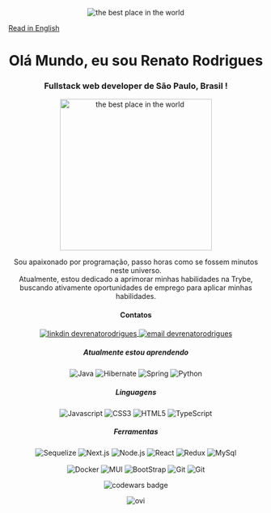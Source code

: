 

<p align="center">
<img src="https://i.pinimg.com/originals/bb/e2/47/bbe2470d1ef6a44772f2015202fbb0ef.gif" alt="the best place in the world">
</p>

[Read in English ](README.md)

<h1 align="center">Olá Mundo, eu sou Renato Rodrigues</h1>
<h3 align="center">Fullstack web developer de São Paulo, Brasil !</h3>

<p align="center">
<img src="https://res.cloudinary.com/practicaldev/image/fetch/s--uxqgfA7M--/c_limit%2Cf_auto%2Cfl_progressive%2Cq_66%2Cw_880/https://dev-to-uploads.s3.amazonaws.com/uploads/articles/idrudmils3eo9di1a59u.gif" alt="the best place in the world" width="300">
</p>


<p align="center">
Sou apaixonado por programação, passo horas como se fossem minutos neste universo. <br>
Atualmente, estou dedicado a aprimorar minhas habilidades na Trybe, buscando ativamente oportunidades de emprego para aplicar minhas habilidades.
</p>

<h4 align="center">Contatos</h4>
<p align="center" >
<a href="https://linkedin.com/in/devrenatorodrigues" target="blank">
<img align="center" src="https://img.shields.io/badge/linkedin-%230077B5.svg?style=for-the-badge&logo=linkedin&logoColor=white" alt="linkdin devrenatorodrigues"/>
</a>
<a href="mailto:devrenatorodrigues@gmail.com" target="blank">
<img align="center" src="https://img.shields.io/badge/Gmail-D14836?style=for-the-badge&logo=gmail&logoColor=white" alt="email devrenatorodrigues"/>
</a>
</p>

<h5 align="center"> Atualmente estou aprendendo </h5>
<p align="center" >
<img align="center" src="https://img.shields.io/badge/java-%23ED8B00.svg?style=for-the-badge&logo=openjdk&logoColor=white" alt="Java"/>
<img align="center" src="https://img.shields.io/badge/Hibernate-59666C?style=for-the-badge&logo=Hibernate&logoColor=white" alt="Hibernate"/>
<img align="center" src="https://img.shields.io/badge/spring-%236DB33F.svg?style=for-the-badge&logo=spring&logoColor=white" alt="Spring"/>
<img align="center" src="https://img.shields.io/badge/python-3670A0?style=for-the-badge&logo=python&logoColor=ffdd54" alt="Python"/>
</p>

<h5 align="center">Linguagens</h5>
<p align="center" >
<img align="center" src="https://img.shields.io/badge/javascript-%23323330.svg?style=for-the-badge&logo=javascript&logoColor=%23F7DF1E" alt="Javascript"/>
<img align="center" src="https://img.shields.io/badge/css3-%231572B6.svg?style=for-the-badge&logo=css3&logoColor=white" alt="CSS3"/>
<img align="center" src="https://img.shields.io/badge/html5-%23E34F26.svg?style=for-the-badge&logo=html5&logoColor=white" alt="HTML5"/>
<img align="center" src="https://img.shields.io/badge/typescript-%23007ACC.svg?style=for-the-badge&logo=typescript&logoColor=white" alt="TypeScript"/>
</p>

<h5 align="center">Ferramentas</h5>
<p align="center" >
<img align="center" src="https://img.shields.io/badge/Sequelize-52B0E7?style=for-the-badge&logo=Sequelize&logoColor=white" alt="Sequelize"/>
<img align="center" src="https://img.shields.io/badge/Next-black?style=for-the-badge&logo=next.js&logoColor=whitehttps://img.shields.io/badge/Next-black?style=for-the-badge&logo=next.js&logoColor=white" alt="Next.js"/>
<img align="center" src="https://img.shields.io/badge/node.js-6DA55F?style=for-the-badge&logo=node.js&logoColor=white" alt="Node.js"/>
<img align="center" src="https://img.shields.io/badge/react-%2320232a.svg?style=for-the-badge&logo=react&logoColor=%2361DAFB" alt="React"/>
<img align="center" src="https://img.shields.io/badge/redux-%23593d88.svg?style=for-the-badge&logo=redux&logoColor=white" alt="Redux"/>
<img align="center" src="https://img.shields.io/badge/mysql-%2300f.svg?style=for-the-badge&logo=mysql&logoColor=white" alt="MySql"/>
</p>

<p align="center" >
<img align="center" src="https://img.shields.io/badge/docker-%230db7ed.svg?style=for-the-badge&logo=docker&logoColor=white" alt="Docker"/>
<img align="center" src="https://img.shields.io/badge/MUI-%230081CB.svg?style=for-the-badge&logo=mui&logoColor=white" alt="MUI"/>
<img align="center" src="https://img.shields.io/badge/bootstrap-%238511FA.svg?style=for-the-badge&logo=bootstrap&logoColor=white" alt="BootStrap"/>
<img align="center" src="https://img.shields.io/badge/git-%23F05033.svg?style=for-the-badge&logo=git&logoColor=white" alt="Git"/>
<img align="center" src="https://img.shields.io/badge/-jest-%23C21325?style=for-the-badge&logo=jest&logoColor=white" alt="Git"/>
</p>

<p align="center">
  <img src="https://www.codewars.com/users/devRenatoRodrigues/badges/small" alt="codewars badge">
</p>
<p align="center">
<img src="https://github-readme-stats.vercel.app/api/top-langs?username=devRenatoRodrigues&show_icons=true&locale=en&layout=compact&theme=chartreuse-dark" alt="ovi" />
</p>
